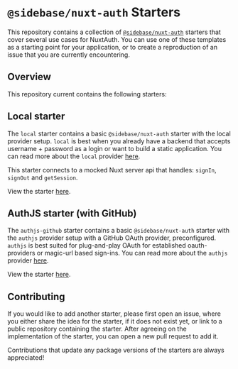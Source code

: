 # `@sidebase/nuxt-auth` Starters

This repository contains a collection of [`@sidebase/nuxt-auth`](https://github.com/sidebase/nuxt-auth) starters that cover several use cases for NuxtAuth. You can use one of these templates as a starting point for your application, or to create a reproduction of an issue that you are currently encountering.

## Overview

This repository current contains the following starters:

## Local starter

The `local` starter contains a basic `@sidebase/nuxt-auth` starter with the local provider setup. `local` is best when you already have a backend that accepts username + password as a login or want to build a static application. You can read more about the `local` provider [here](https://auth.sidebase.io/guide/local/quick-start).

This starter connects to a mocked Nuxt server api that handles: `signIn`, `signOut` and `getSession`.

View the starter [here](/starters/local/).

## AuthJS starter (with GitHub)

The `authjs-github` starter contains a basic `@sidebase/nuxt-auth` starter with the `authjs` provider setup with a GitHub OAuth provider, preconfigured. `authjs` is best suited for plug-and-play OAuth for established oauth-providers or magic-url based sign-ins. You can read more about the `authjs` provider [here](https://auth.sidebase.io/guide/authjs/quick-start).

View the starter [here](/starters/authjs-github/).

## Contributing

If you would like to add another starter, please first open an issue, where you either share the idea for the starter, if it does not exist yet, or link to a public repository containing the starter. After agreeing on the implementation of the starter, you can open a new pull request to add it. 

Contributions that update any package versions of the starters are always appreciated!
